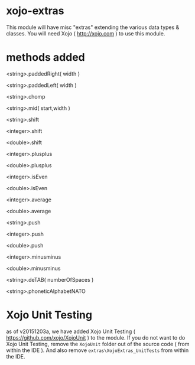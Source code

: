 # xojo-extras
This module will have misc "extras" extending the various data types &amp; classes.  You will need Xojo ( http://xojo.com ) to use this module.

# methods added
&lt;string&gt;.paddedRight( width )

&lt;string&gt;.paddedLeft( width )

&lt;string&gt;.chomp

&lt;string&gt;.mid( start,width )

&lt;string&gt;.shift

&lt;integer&gt;.shift

&lt;double&gt;.shift

&lt;integer&gt;.plusplus

&lt;double&gt;.plusplus

&lt;integer&gt;.isEven

&lt;double&gt;.isEven

&lt;integer&gt;.average

&lt;double&gt;.average

&lt;string&gt;.push

&lt;integer&gt;.push

&lt;double&gt;.push

&lt;integer&gt;.minusminus

&lt;double&gt;.minusminus

&lt;string&gt;.deTAB( numberOfSpaces )

&lt;string&gt;.phoneticAlphabetNATO

# Xojo Unit Testing
as of v20151203a, we have added Xojo Unit Testing ( https://github.com/xojo/XojoUnit ) to the module.  If you do not want to do Xojo Unit Testing, remove the `XojoUnit` folder out of the source code ( from within the IDE ). And also remove `extras\XojoExtras_UnitTests` from within the IDE.
